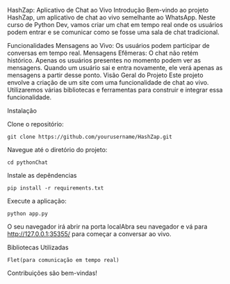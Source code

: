 HashZap: Aplicativo de Chat ao Vivo
Introdução
Bem-vindo ao projeto HashZap, um aplicativo de chat ao vivo semelhante ao WhatsApp. Neste curso de Python Dev, vamos criar um chat em tempo real onde os usuários podem entrar e se comunicar como se fosse uma sala de chat tradicional.

Funcionalidades
Mensagens ao Vivo: Os usuários podem participar de conversas em tempo real.
Mensagens Efêmeras: O chat não retém histórico. Apenas os usuários presentes no momento podem ver as mensagens. Quando um usuário sai e entra novamente, ele verá apenas as mensagens a partir desse ponto.
Visão Geral do Projeto
Este projeto envolve a criação de um site com uma funcionalidade de chat ao vivo. Utilizaremos várias bibliotecas e ferramentas para construir e integrar essa funcionalidade.

Instalação

Clone o repositório:

```
git clone https://github.com/yourusername/HashZap.git

```
Navegue até o diretório do projeto:

```
cd pythonChat

```

Instale as depêndencias

```
pip install -r requirements.txt

```

Execute a aplicação:

```
python app.py

```

O seu navegador irá abrir na porta localAbra seu navegador e vá para http://127.0.0.1:35355/ para começar a conversar ao vivo.


Bibliotecas Utilizadas

    Flet(para comunicação em tempo real)

Contribuições são bem-vindas! 




